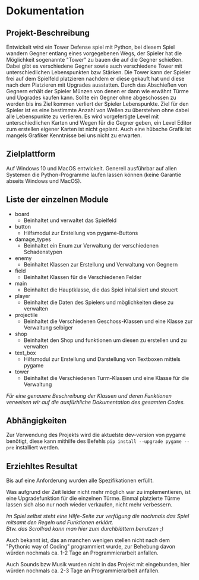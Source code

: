 # Dokumentation

## Projekt-Beschreibung
Entwickelt wird ein Tower Defense spiel mit Python, bei diesem Spiel wandern Gegner entlang eines vorgegebenen Wegs, der Spieler hat die Möglichkeit sogenannte "Tower" zu bauen die auf die Gegner schießen.
Dabei gibt es verschiedene Gegner sowie auch verschiedene Tower mit unterschiedlichen Lebenspunkten bzw Stärken.
Die Tower kann der Spieler frei auf dem Spielfeld platzieren nachdem er diese gekauft hat und diese nach dem Platzieren mit Upgrades ausstatten.
Durch das Abschießen von Gegnern erhält der Spieler Münzen von denen er dann wie erwähnt Türme und Upgrades kaufen kann. 
Sollte ein Gegner ohne abgeschossen zu werden bis ins Ziel kommen verliert der Spieler Lebenspunkte. 
Ziel für den Spieler ist es eine bestimmte Anzahl von Wellen zu überstehen ohne dabei alle Lebenspunkte zu verlieren.
Es wird vorgefertigte Level mit unterschiedlichen Karten und Wegen für die Gegner geben, ein Level Editor zum erstellen eigener Karten ist nicht geplant.
Auch eine hübsche Grafik ist mangels Grafiker Kenntnisse bei uns nicht zu erwarten.

## Zielplattform
Auf Windows 10 und MacOS entwickelt. Generell ausführbar auf allen Systemen die Python-Programme laufen lassen können (keine Garantie abseits Windows und MacOS).

## Liste der einzelnen Module
* board
  * Beinhaltet und verwaltet das Spielfeld 
* button
  * Hilfsmodul zur Erstellung von pygame-Buttons
* damage_types
  * Beinhaltet ein Enum zur Verwaltung der verschiedenen Schadenstypen
* enemy
  * Beinhaltet Klassen zur Erstellung und Verwaltung von Gegnern
* field
  * Beinhaltet Klassen für die Verschiedenen Felder
* main
  * Beinhaltet die Hauptklasse, die das Spiel initalisiert und steuert
* player
  * Beinhaltet die Daten des Spielers und möglichkeiten diese zu verwalten
* projectile
  * Beinhaltet die Verschiedenen Geschoss-Klassen und eine Klasse zur Verwaltung selbiger
* shop
  * Beinhaltet den Shop und funktionen um diesen zu erstellen und zu verwalten
* text_box
  * Hilfsmodul zur Erstellung und Darstellung von Textboxen mittels pygame
* tower
  * Beinhaltet die Verschiedenen Turm-Klassen und eine Klasse für die Verwaltung
  
*Für eine genauere Beschreibung der Klassen und deren Funktionen verweisen wir auf die ausfürhliche Dokumentation des gesamten Codes.*

## Abhängigkeiten
Zur Verwendung des Projekts wird die aktuelste dev-version von pygame benötigt, diese kann mithilfe des Befehls `pip install --upgrade pygame --pre` installiert werden.

## Erziehltes Resultat
Bis auf eine Anforderung wurden alle Spezifikationen erfüllt. 

Was aufgrund der Zeit leider nicht mehr möglich war zu implementieren, ist eine Upgradefunktion für die einzelnen Türme.
Einmal platzierte Türme lassen sich also nur noch wieder verkaufen, nicht mehr verbessern.

*Im Spiel selbst steht eine Hilfe-Seite zur verfügung die nochmals das Spiel mitsamt den Regeln und Funktionen erklärt.* \
*Btw. das Scrollrad kann man hier zum durchblättern benutzen ;)*

Auch bekannt ist, das an manchen wenigen stellen nicht nach dem "Pythonic way of Coding" programmiert wurde, zur Behebung davon würden nochmals ca. 1-2 Tage an Programmierarbeit anfallen.

Auch Sounds bzw Musik wurden nicht in das Projekt mit eingebunden, hier würden nochmals ca. 2-3 Tage an Programmierarbeit anfallen.
